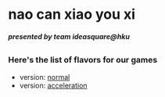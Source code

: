 # nao can xiao you xi
#### *presented by team ideasquare@hku*
##
### Here's the list of flavors for our games
 * version: [normal](http://hackust2016.github.io)
 * version: [acceleration](http://hackust2016.github.io/acc)
